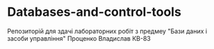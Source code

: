 # Databases-and-control-tools
Репозиторій для здачі лабораторних робіт з предмеу "Бази даних і засоби управління"
Проценко Владислав КВ-83
